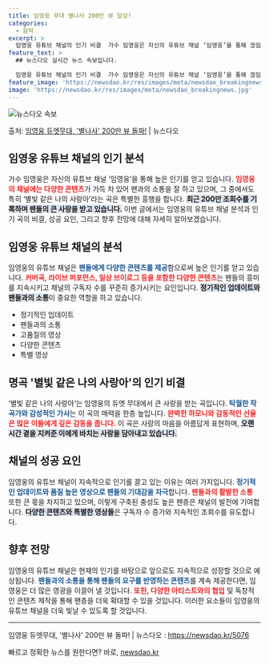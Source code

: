 ```yaml
---
title: 임영웅 무대 별나사 200만 뷰 달성!
categories:
  - 음악
excerpt: >
  임영웅 유튜브 채널의 인기 비결  가수 임영웅은 자신의 유튜브 채널 ‘임영웅’을 통해 끊임없는 인기를 누리고…
feature_text: >
  ## 뉴스다오 실시간 뉴스 속보입니다.

  임영웅 유튜브 채널의 인기 비결  가수 임영웅은 자신의 유튜브 채널 ‘임영웅’을 통해 끊임없는 인기를 누리고…
feature_image: 'https://newsdao.kr/res/images/meta/newsdao_breakingnews.jpg'
image: 'https://newsdao.kr/res/images/meta/newsdao_breakingnews.jpg'
---
```


![뉴스다오 속보](https://newsdao.kr/res/images/meta/newsdao_breakingnews.jpg)

<p>출처: <a href="https://newsdao.kr/5076" rel="dofollow">임영웅 듀엣무대, '별나사' 200만 뷰 돌파!</a> | 뉴스다오</p>

<h2 data-ke-size="size26">임영웅 유튜브 채널의 인기 분석</h2>

<p data-ke-size="size16">가수 임영웅은 자신의 유튜브 채널 ‘임영웅’을 통해 높은 인기를 얻고 있습니다. <b><span style="color: #ee2323;">임영웅의 채널에는 다양한 콘텐츠</span></b>가 가득 차 있어 팬과의 소통을 잘 하고 있으며, 그 중에서도 특히 ‘별빛 같은 나의 사랑아’라는 곡은 특별한 흥행을 합니다. <b><span style="background-color: #21538527;">최근 200만 조회수를 기록하며 팬들의 큰 사랑을 받고 있습니다.</span></b> 이번 글에서는 임영웅의 유튜브 채널 분석과 인기 곡의 비결, 성공 요인, 그리고 향후 전망에 대해 자세히 알아보겠습니다.</p>

<p data-ke-size="size16"></p>

<h2 data-ke-size="size26">임영웅 유튜브 채널의 분석</h2>

<p data-ke-size="size16">임영웅의 유튜브 채널은 <b><span style="color: #1a5490;">팬들에게 다양한 콘텐츠를 제공</span></b>함으로써 높은 인기를 얻고 있습니다. <b><span style="color: #ee2323;">커버곡, 라이브 퍼포먼스, 일상 브이로그 등을 포함한 다양한 콘텐츠</span></b>는 팬들의 흥미를 지속시키고 채널의 구독자 수를 꾸준히 증가시키는 요인입니다. <b><span style="background-color: #21538527;">정기적인 업데이트와 팬들과의 소통</span></b>이 중요한 역할을 하고 있습니다.</p>

<ul>
    <li>정기적인 업데이트</li>
    <li>팬들과의 소통</li>
    <li>고품질의 영상</li>
    <li>다양한 콘텐츠</li>
    <li>특별 영상</li>
</ul>

<p data-ke-size="size16"></p>

<h2 data-ke-size="size26">명곡 '별빛 같은 나의 사랑아'의 인기 비결</h2>

<p data-ke-size="size16">‘별빛 같은 나의 사랑아’는 임영웅의 듀엣 무대에서 큰 사랑을 받는 곡입니다. <b><span style="color: #1a5490;">탁월한 작곡가와 감성적인 가사</span></b>는 이 곡의 매력을 한층 높입니다. <b><span style="color: #ee2323;">완벽한 하모니와 감동적인 선율은 많은 이들에게 깊은 감동을 줍니다.</span></b> 이 곡은 사랑의 마음을 아름답게 표현하며, <b><span style="background-color: #21538527;">오랜 시간 곁을 지켜준 이에게 바치는 사랑을 담아내고 있습니다.</span></b></p>

<p data-ke-size="size16"></p>

<h2 data-ke-size="size26">채널의 성공 요인</h2>

<p data-ke-size="size16">임영웅의 유튜브 채널이 지속적으로 인기를 끌고 있는 이유는 여러 가지입니다. <b><span style="color: #1a5490;">정기적인 업데이트와 품질 높은 영상으로 팬들의 기대감을 자극</span></b>합니다. <b><span style="color: #ee2323;">팬들과의 활발한 소통</span></b> 또한 큰 몫을 차지하고 있으며, 이렇게 구축된 충성도 높은 팬층은 채널의 발전에 기여합니다. <b><span style="background-color: #21538527;">다양한 콘텐츠와 특별한 영상들</span></b>은 구독자 수 증가와 지속적인 조회수를 유도합니다.</p>

<p data-ke-size="size16"></p>

<h2 data-ke-size="size26">향후 전망</h2>

<p data-ke-size="size16">임영웅의 유튜브 채널은 현재의 인기를 바탕으로 앞으로도 지속적으로 성장할 것으로 예상됩니다. <b><span style="color: #1a5490;">팬들과의 소통을 통해 팬들의 요구를 반영하는 콘텐츠</span></b>를 계속 제공한다면, 임영웅은 더 많은 영광을 이끌어 낼 것입니다. <b><span style="color: #ee2323;">또한, 다양한 아티스트와의 협업</span></b> 및 독창적인 콘텐츠 제작을 통해 팬층을 더욱 확대할 수 있을 것입니다. 이러한 요소들이 임영웅의 유튜브 채널을 더욱 빛날 수 있도록 할 것입니다.</p>

<p data-ke-size="size16"></p>

<hr>

<p data-ke-size="size16">임영웅 듀엣무대, '별나사' 200만 뷰 돌파! | 뉴스다오  : <a href="https://newsdao.kr/5076">https://newsdao.kr/5076</a></p> 

빠르고 정확한 뉴스를 원한다면? 바로, <a href="https://newsdao.kr" rel="dofollow">newsdao.kr</a>



